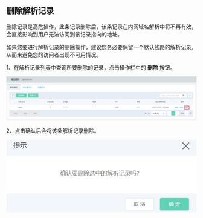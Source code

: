 ## 删除解析记录

  删除记录是高危操作，此条记录删除后，该条记录在内网域名解析中将不再有效，会直接影响到用户无法访问到该记录指向的地址。

  如果您要进行解析记录的删除操作，建议您务必要保留一个默认线路的解析记录，从而来避免您的访问者出现不可用情况。

  1、在解析记录列表中查询所要删除的记录，点击操作栏中的 **删除** 按钮。

  ![img](../../../../../image/privatezone/delete-record01.png)

  2、点击确认后会将该条解析记录删除。
  
  ![img](../../../../../image/privatezone/delete-record02.png)
